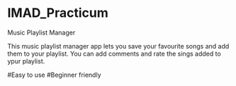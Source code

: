 # IMAD_Practicum

Music Playlist Manager

This music playlist manager app lets you save your favourite songs and add them to your playlist.
You can add comments and rate the sings added to ypur playlist.

#Easy to use
#Beginner friendly
